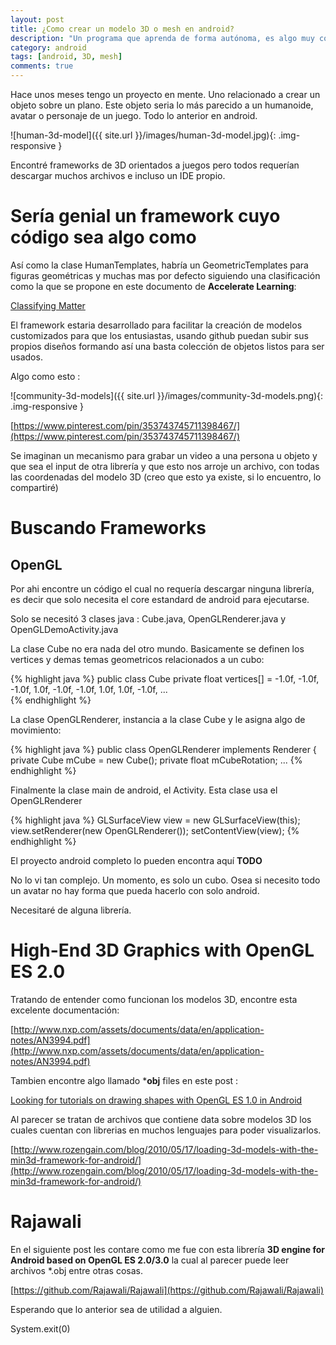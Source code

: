 ```yaml
---
layout: post
title: ¿Como crear un modelo 3D o mesh en android?
description: "Un programa que aprenda de forma autónoma, es algo muy complejo."
category: android
tags: [android, 3D, mesh]
comments: true  
---
```


Hace unos meses tengo un proyecto en mente. Uno relacionado a crear un objeto sobre un plano. Este objeto seria lo más parecido a un humanoide, avatar o personaje de un juego. Todo lo anterior en android.

![human-3d-model]({{ site.url }}/images/human-3d-model.jpg){: .img-responsive }

Encontré frameworks de 3D orientados a juegos pero todos requerían descargar muchos archivos e incluso un IDE propio.

# Sería genial un framework cuyo código sea algo como

<script src="https://gist.github.com/jrichardsz/b3166e9c2fe14e6aaaf3b158df517b34.js"></script>


Así como la clase HumanTemplates, habría un GeometricTemplates para figuras geométricas y muchas mas por defecto siguiendo una clasificación
como la que se propone en este documento de **Accelerate Learning**:

[Classifying Matter](http://www.katyisd.org/campus/KDE/Documents/Second%20Grade/Classifying%20Matter.pdf)

El framework estaria desarrollado para facilitar la creación de modelos customizados para que los entusiastas, usando github puedan subir sus propios diseños formando 
así una basta colección de objetos listos para ser usados. 

Algo como esto :

![community-3d-models]({{ site.url }}/images/community-3d-models.png){: .img-responsive }

[https://www.pinterest.com/pin/353743745711398467/](https://www.pinterest.com/pin/353743745711398467/)

Se imaginan un mecanismo para grabar un video a una persona u objeto y que sea el input de otra librería y que esto nos arroje un archivo,
con todas las coordenadas del modelo 3D (creo que esto ya existe, si lo encuentro, lo compartiré)

# Buscando Frameworks

## OpenGL 

Por ahi encontre un código el cual no requería descargar ninguna librería, es decir que solo necesita el core estandard de android para ejecutarse.

Solo se necesitó 3 clases java : Cube.java, OpenGLRenderer.java y OpenGLDemoActivity.java

La clase Cube no era nada del otro mundo. Basicamente se definen los vertices y demas temas geometricos relacionados a un cubo:

{% highlight java %}
public class Cube
    private float vertices[] = 
            -1.0f, -1.0f, -1.0f,
            1.0f, -1.0f, -1.0f,
            1.0f,  1.0f, -1.0f,
...            
{% endhighlight %}

La clase OpenGLRenderer, instancia a la clase Cube y le asigna algo de movimiento:

{% highlight java %}
public class OpenGLRenderer implements Renderer {
    private Cube mCube = new Cube();
    private float mCubeRotation;
...
{% endhighlight %}

Finalmente la clase main de android, el Activity. Esta clase usa el OpenGLRenderer

{% highlight java %}
GLSurfaceView view = new GLSurfaceView(this);
view.setRenderer(new OpenGLRenderer());
setContentView(view);
{% endhighlight %}

El proyecto android completo lo pueden encontra aquí **TODO**

No lo vi tan complejo. Un momento, es solo un cubo. Osea si necesito todo un avatar no hay forma que pueda hacerlo con solo android.

Necesitaré de alguna librería. 

# High-End 3D Graphics with OpenGL ES 2.0

Tratando de entender como funcionan los modelos 3D, encontre esta excelente documentación:

[http://www.nxp.com/assets/documents/data/en/application-notes/AN3994.pdf](http://www.nxp.com/assets/documents/data/en/application-notes/AN3994.pdf)

Tambien encontre algo llamado ***obj** files en este post : 

[Looking for tutorials on drawing shapes with OpenGL ES 1.0 in Android](http://stackoverflow.com/a/10308822/3957754)

Al parecer se tratan de archivos que contiene data sobre modelos 3D los cuales cuentan con librerias en muchos lenguajes para poder visualizarlos.

[http://www.rozengain.com/blog/2010/05/17/loading-3d-models-with-the-min3d-framework-for-android/](http://www.rozengain.com/blog/2010/05/17/loading-3d-models-with-the-min3d-framework-for-android/)


# Rajawali

En el siguiente post les contare como me fue con esta librería  **3D engine for Android based on OpenGL ES 2.0/3.0** la cual al parecer puede leer archivos *.obj entre otras cosas.

[https://github.com/Rajawali/Rajawali](https://github.com/Rajawali/Rajawali)

Esperando que lo anterior sea de utilidad a alguien.

System.exit(0)
